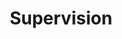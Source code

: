 ---
layout: profiles
permalink: /supervision/
title: Supervision
description: Students supervised - LIST BELOW IS YET TO BE UPDATED
nav: true
nav_order: 7

profiles:
  # if you want to include more than one profile, just replicate the following block
  # and create one content file for each profile inside _pages/
  - align: left
    image: ha.png
    content: about_jamie.md
    image_circular: false # crops the image to make it circular
    more_info: >
      <p>Jamie Clement</p>
      <p>University of Stirling</p>
  - align: right
    image: prof_talhaiqbal.png
    content: about_talha.md
    image_circular: false # crops the image to make it circular
    more_info: >
      <p>Talha Iqbal</p>
      <p>University of Galway</p>
      <p>Ireland</p>
  - align: left
    image: prof_ahsan.jpg
    content: about_ahsan.md
    image_circular: false # crops the image to make it circular
    more_info: >
      <p>Ahsan Ullah</p>
  - align: right
    image: ha.jpg
    content: about_nasir.md
    image_circular: false # crops the image to make it circular
    more_info: >
      <p>Nasir Khan</p>
  - align: left
    image: prof_muneeb.jpg
    content: about_muneeb.md
    image_circular: false # crops the image to make it circular
    more_info: >
      <p>Muhammad Muneeb Saad</p>
      <p>Munster Technological University</p>
      <p>Ireland</p>
  - align: right
    image: ha.png
    content: about_mehreen.md
    image_circular: false # crops the image to make it circular
    more_info: >
      <p>Mehreen Mubashir</p>
  - align: left
    image: prof_faizan.jpg
    content: about_faizan.md
    image_circular: false # crops the image to make it circular
    more_info: >
      <p>Faizan Munawar</p>
      <p>Atlantic Technological University</p>
      <p>Ireland</p>
  - align: right
    image: prof_owaisali.jpg
    content: about_owaisali.md
    image_circular: false # crops the image to make it circular
    more_info: >
      <p>Owais Ali</p>
      <p>Queensland University of Technology, Australia</p>
      <p>Australia</p>
  - align: left
    image: prof_waqar.jpg
    content: about_waqar.md
    image_circular: false # crops the image to make it circular
    more_info: >
      <p>Waqar Ahmad</p>
      <p>Dublin City University</p>
      <p>Ireland</p>
  - align: right
    image: ha.png
    content: about_aiman.md
    image_circular: false # crops the image to make it circular
    more_info: >
      <p>Aiman Tahir</p>
#   - align: left
#     image: ha.png
#     content: about_rafiq.md
#     image_circular: false # crops the image to make it circular
#     more_info: >
#       <p>Muhammad Rafiq</p>
#   - align: right
#     image: ha.png
#     content: about_shafqat.md
#     image_circular: false # crops the image to make it circular
#     more_info: >
#       <p>Shafqat Ali</p>
#   - align: left
#     image: ha.png
#     content: about_zia.md
#     image_circular: false # crops the image to make it circular
#     more_info: >
#       <p>Zia Ullah</p>
# - align: right
#     image: ha.png
#     content: about_afsheen.md
#     image_circular: false # crops the image to make it circular
#     more_info: >
#       <p>Afsheen Rehman</p>
# - align: left
#     image: ha.png
#     content: about_shakaib.md
#     image_circular: false # crops the image to make it circular
#     more_info: >
#       <p>Shakaib Iqbal</p>
---